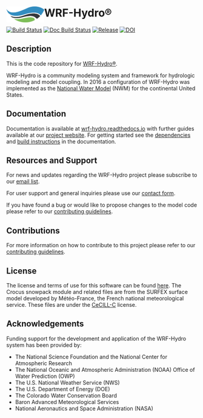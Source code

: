 #  WRF-Hydro® <img src=".github/images/wrf_hydro_symbol_logo_2017_09.png" width=100 align="left" />

[![Build Status](https://github.com/NCAR/wrf_hydro_nwm_public/actions/workflows/test-pr.yml/badge.svg?branch=main)](https://github.com/NCAR/wrf_hydro_nwm_public/actions/workflows/test-pr.yml)
[![Doc Build Status](https://readthedocs.org/projects/wrf-hydro/badge/?version=latest&style=flat)](https://wrf-hydro.readthedocs.io)
[![Release](https://img.shields.io/github/release/NCAR/wrf_hydro_nwm_public.svg)](https://github.com/NCAR/wrf_hydro_nwm_public/releases/latest)
[![DOI](https://zenodo.org/badge/DOI/10.5281/zenodo.3625237.svg)](https://doi.org/10.5281/zenodo.3625237)

## Description
This is the code repository for [WRF-Hydro®](https://ral.ucar.edu/projects/wrf_hydro).

WRF-Hydro is a community modeling system and framework for hydrologic modeling and model coupling.  In 2016 a configuration of WRF-Hydro was implemented as the [National Water Model](http://water.noaa.gov/about/nwm) (NWM) for the continental United States.

## Documentation
Documentation is available at [wrf-hydro.readthedocs.io](https://wrf-hydro.readthedocs.io) with further guides available at our [project website](https://ral.ucar.edu/projects/wrf_hydro/technical-description-user-guide). For getting started see the [dependencies](https://wrf-hydro.readthedocs.io/en/latest/model-code-config.html#requirements) and [build instructions](https://wrf-hydro.readthedocs.io/en/latest/model-code-config.html#cmake-build) in the documentation.

## Resources and Support
For news and updates regarding the WRF-Hydro project please subscribe to our [email list](https://ral.ucar.edu/projects/wrf_hydro/subscribe).

For user support and general inquiries please use our [contact form](https://ral.ucar.edu/projects/wrf_hydro/contact).

If you have found a bug or would like to propose changes to the model code please refer to our [contributing guidelines](.github/CONTRIBUTING.md).

## Contributions
For more information on how to contribute to this project please refer to our [contributing guidelines](.github/CONTRIBUTING.md).

## License
The license and terms of use for this software can be found [here](LICENSE.txt).
The Crocus snowpack module and related files are from the SURFEX surface model developed by Météo-France, the French national meteorological service.
These files are under the [CeCILL-C](http://www.cecill.info/licences/Licence_CeCILL-C_V1-en.html) license.

## Acknowledgements
Funding support for the development and application of the WRF-Hydro system has been provided by:
- The National Science Foundation and the National Center for Atmospheric Research
- The National Oceanic and Atmospheric Administration (NOAA) Office of Water Prediction (OWP)
- The U.S. National Weather Service (NWS)
- The U.S. Department of Energy (DOE)
- The Colorado Water Conservation Board
- Baron Advanced Meteorological Services
- National Aeronautics and Space Administration (NASA)

